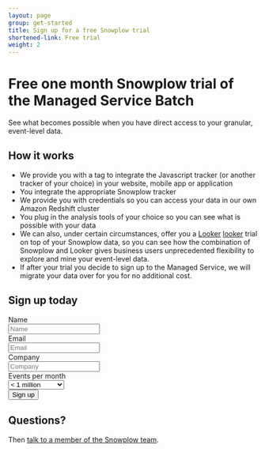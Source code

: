 ```yaml
---
layout: page
group: get-started
title: Sign up for a free Snowplow trial
shortened-link: Free trial
weight: 2
---
```


# Free one month Snowplow trial of the Managed Service Batch

See what becomes possible when you have direct access to your granular, event-level data.

## How it works

* We provide you with a tag to integrate the Javascript tracker (or another tracker of your choice) in your website, mobile app or application
* You integrate the appropriate Snowplow tracker
* We provide you with credentials so you can access your data in our own Amazon Redshift cluster
* You plug in the analysis tools of your choice so you can see what is possible with your data
* We can also, under certain circumstances, offer you a [Looker] [looker] trial on top of your Snowplow data, so you can see how the combination of Snowplow and Looker gives business users unprecedented flexibility to explore and mine your event-level data.
* If after your trial you decide to sign up to the Managed Service, we will migrate your data over for you for no additional cost.

## Sign up today

<div id="trial-form">
	<form class="form-horizontal">
		<div class="form-group" id="groupName">
			<label class="control-label col-xs-2" for="inputName">Name</label>
			<div class="col-xs-10" id="controlsName">
				<input type="text" class="form-control" id="inputName" placeholder="Name">
			</div>
		</div>
		<div class="form-group" id="groupEmail">
			<label class="control-label col-xs-2" for="inputEmail">Email</label>
			<div class="col-xs-10" id="controlsEmail">
				<input type="text" class="form-control" id="inputEmail" placeholder="Email">
			</div>
		</div>
		<div class="form-group" id="groupCompany">
			<label class="control-label col-xs-2" for="inputCompany">Company</label>
			<div class="col-xs-10" id="controlsCompany">
				<input type="text" class="form-control" id="inputCompany" placeholder="Company">
			</div>
		</div>
		<div class="form-group" id="groupEventsPerMonth">
			<label class="control-label col-xs-2" for="inputEventsPerMonth">Events per month</label>
			<div class="col-xs-10" id="controlsEventsPerMonth">
				<select id="inputEventsPerMonth">
					<option>&lt; 1 million</option>
					<option>1 - 10 million</option>
					<option>10 - 100 million</option>
					<option>100 - 1 billion</option>
					<option>1 billion +</option>
				</select>
			</div>
		</div>
		<div class="form-group">
			<div class="col-xs-offset-2 col-xs-10">
				<button type="submit" class="btn btn-success btn-primary" id="submitFreeTrialButton">Sign up</button>
			</div>
		</div>
	</form>
</div>

## Questions?

Then [talk to a member of the Snowplow team][contact].



[looker]: http://looker.com/
[contact]: /about/contact.html
